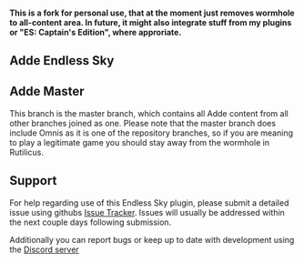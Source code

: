 #### This is a fork for personal use, that at the moment just removes wormhole to all-content area. In future, it might also integrate stuff from my plugins or "ES: Captain's Edition", where approriate.

## Adde Endless Sky
## Adde Master
This branch is the master branch, which contains all Adde content from all other branches joined as one. Please note that the master branch does include Omnis as it is one of the repository branches, so if you are meaning to play a legitimate game you should stay away from the wormhole in Rutilicus.

## Support
For help regarding use of this Endless Sky plugin, please submit a detailed issue using githubs [Issue Tracker](https://github.com/Darcman99/Adde-Endless-Sky/issues/new). Issues will usually be addressed within the next couple days following submission.

Additionally you can report bugs or keep up to date with development using the [Discord server](https://discord.gg/rEYt8Va)
